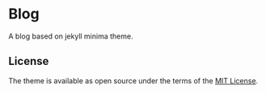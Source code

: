 # Blog 
A blog based on jekyll minima theme.
 



## License

The theme is available as open source under the terms of the [MIT License](http://opensource.org/licenses/MIT).

